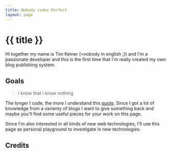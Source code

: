 ```yaml
---
title: Nobody codes Perfect
layout: page
---
```


# {{ title }}

Hi together my name is Tim Keiner (=nobody in english ;)) and I'm a passionate developer and this is the first time that I'm really created my own blog publishing system.

## Goals

> I know that I know nothing

The longer I code, the more I understand this [quote](https://en.wikipedia.org/wiki/I_know_that_I_know_nothing). Since I got a lot of knowledge from a varienty of blogs I want to give something back and maybe you'll find some useful pieces for your work on this page.

Since I'm also interested in all kinds of _new_ web technologies, I'll use this page as personal playground to investigate in new technologies.

## Credits


